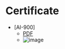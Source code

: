 # Certificate
- [AI-900]
  - [PDF](https://github.com/MOHOAzure/MOHOAzure.github.io/files/6136131/Microsoft_Certified_Professional_Certificate_0.pdf)
  - ![image](https://user-images.githubusercontent.com/5507701/111058045-ba5d4d80-84c6-11eb-81e5-57eaf6e0ab94.png)
